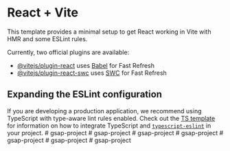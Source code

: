 # React + Vite

This template provides a minimal setup to get React working in Vite with HMR and some ESLint rules.

Currently, two official plugins are available:

- [@vitejs/plugin-react](https://github.com/vitejs/vite-plugin-react/blob/main/packages/plugin-react) uses [Babel](https://babeljs.io/) for Fast Refresh
- [@vitejs/plugin-react-swc](https://github.com/vitejs/vite-plugin-react/blob/main/packages/plugin-react-swc) uses [SWC](https://swc.rs/) for Fast Refresh

## Expanding the ESLint configuration

If you are developing a production application, we recommend using TypeScript with type-aware lint rules enabled. Check out the [TS template](https://github.com/vitejs/vite/tree/main/packages/create-vite/template-react-ts) for information on how to integrate TypeScript and [`typescript-eslint`](https://typescript-eslint.io) in your project.
#   g s a p - p r o j e c t  
 #   g s a p - p r o j e c t  
 #   g s a p - p r o j e c t  
 #   g s a p - p r o j e c t  
 #   g s a p - p r o j e c t  
 #   g s a p - p r o j e c t  
 #   g s a p - p r o j e c t  
 